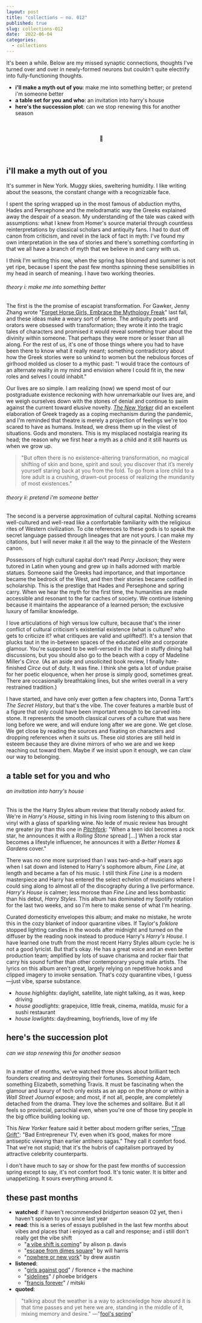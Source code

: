 ```yaml
---
layout: post
title: "collections — no. 012"
published: true
slug: collections-012
date:  2022-06-04
categories:
  - collections
---
```


It's been a while. Below are my missed synaptic connections, thoughts I've turned over and over in newly-formed neurons but couldn't quite electrify into fully-functioning thoughts. 

- **i'll make a myth out of you**: make me into something better; or pretend i'm someone better
- **a table set for you and who**: an invitation into harry's house
- **here's the succession plot**: can we stop renewing this for another season

<br />

<h4 style="text-align:center">💌</h4>

<!--more-->

<br/>

## i'll make a myth out of you

It's summer in New York. Muggy skies, sweltering humidity. I like writing about the seasons, the constant change with a recognizable face. 

I spent the spring wrapped up in the most famous of abduction myths, Hades and Persephone and the melodramatic way the Greeks explained away the despair of a season. My understanding of the tale was caked with assumptions: what I knew from Homer's source material through countless reinterpretations by classical scholars and antiquity fans. I had to dust off canon from criticism, and revel in the lack of fact in myth: I've found my own interpretation in the sea of stories and there's something comforting in that we all have a branch of myth that we believe in and carry with us. 

I think I'm writing this now, when the spring has bloomed and summer is not yet ripe, because I spent the past few months spinning these sensibilities in my head in search of meaning. I have two working theories.

###### theory i: make me into something better

The first is the the promise of escapist transformation. For Gawker, Jenny Zhang wrote "[Forget Horse Girls, Embrace the Mythology Freak](https://www.gawker.com/culture/mythology-legend-lore-kid-childhood-obsession-traditional-tales)" last fall, and these ideas make a weary sort of sense. The antiquity poets and orators were obsessed with transformation; they wrote it into the tragic tales of characters and promised it would reveal something truer about the divinity within someone. That perhaps they were more or lesser than all along. For the rest of us, it's one of those things where you had to have been there to know what it really meant; something contradictory about how the Greek stories were so unkind to women but the nebulous forces of girlhood molded us closer to a mythic past: "I would trace the contours of an alternate reality in my mind and envision where I could fit in, the new roles and selves I could inhabit."

Our lives are so simple. I am realizing (now) we spend most of our postgraduate existence reckoning with how unremarkable our lives are, and we weigh ourselves down with the stones of denial and continue to swim against the current toward elusive novelty. *[The New Yorker](https://www.newyorker.com/culture/culture-desk/can-greek-tragedy-get-us-through-the-pandemic)* did an excellent elaboration of Greek tragedy as a coping mechanism during the pandemic, and I'm reminded that theatre is merely a projection of feelings we're too scared to have as humans. Instead, we dress them up in the vilest of situations. Gods and monsters. This is my misplaced nostalgia rearing its head; the reason why we first hear a myth as a child and it still haunts us when we grow up. 

> "But often there is no existence-altering transformation, no magical shifting of skin and bone, spirit and soul; you discover that it’s merely yourself staring back at you from the fold. To go from a lore child to a lore adult is a crushing, drawn-out process of realizing the mundanity of most existences."

###### theory ii: pretend i'm someone better

The second is a perverse approximation of cultural capital. Nothing screams well-cultured and well-read like a comfortable familiarity with the religious rites of Western civilization. To cite references to these gods is to speak the secret language passed through lineages that are not yours. I can make my citations, but I will never make it all the way to the pinnacle of the Western canon.

Possessors of high cultural capital don't read *Percy Jackson*; they were tutored in Latin when young and grew up in halls adorned with marble statues. Someone said the Greeks had importance, and that importance became the bedrock of the West, and then their stories became codified in scholarship. This is the prestige that Hades and Persephone and spring carry. When we hear the myth for the first time, the humanities are made accessible and resonant to the far caches of society. We continue listening because it maintains the appearance of a learned person; the exclusive luxury of familiar knowledge.

I love articulations of high versus low culture, because that's the inner conflict of cultural criticism's existential existence (what is culture? who gets to criticize it? what critiques are valid and uplifted?). It's a tension that plucks taut in the in-between spaces of the educated elite and corporate glamour. You're supposed to be well-versed in *the* *Iliad* in stuffy dining hall discussions, but you should also go to the beach with a copy of Madeline Miller's *Circe.* (As an aside and unsolicited book review, I finally hate-finished *Circe* out of duty. It was fine. I think she gets a lot of undue praise for her poetic eloquence, when her prose is simply good, sometimes great. There are occasionally breathtaking lines, but she writes overall in a very restrained tradition.)

I have started, and have only ever gotten a few chapters into, Donna Tartt's *The Secret History*, but that's the vibe. The cover features a marble bust of a figure that only could have been important enough to be carved into stone. It represents the smooth classical curves of a culture that was here long before we were, and will endure long after we are gone. We get close. We get close by reading the sources and fixating on characters and dropping references when it suits us. These old stories are still held in esteem because they are divine mirrors of who we are and we keep reaching out toward them. Maybe if we insist upon it enough, we can claw our way to belonging. 





## a table set for you and who

###### an invitation into harry's house

This is the the Harry Styles album review that literally nobody asked for. We're in *Harry's House*, sitting in his living room listening to this album on vinyl with a glass of sparkling wine. No lede of music review has brought me greater joy than this one in *[Pitchfork](https://pitchfork.com/reviews/albums/harry-styles-harrys-house/)*: "When a teen idol becomes a rock star, he announces it with a *Rolling Stone* spread [...] When a rock star becomes a lifestyle influencer, he announces it with a *Better Homes & Gardens* cover." 

There was no one more surprised than I was two-and-a-half years ago when I sat down and listened to Harry's sophomore album, *Fine Line*, at length and became a fan of his music. I still think *Fine Line* is a modern masterpiece and Harry has entered the select echelon of musicians where I could sing along to almost all of the discography during a live performance. *Harry's House* is calmer; less morose than *Fine Line* and less bombastic than his debut, *Harry Styles*. This album has dominated my Spotify rotation for the last two weeks, and so I'm here to make sense of what I'm hearing.

Curated domesticity envelopes this album; and make no mistake, he wrote this in the cozy blanket of indoor quarantine vibes. If Taylor's *folklore* stopped lighting candles in the woods after midnight and turned on the diffuser by the reading nook instead to produce Harry's *Harry's House*. I have learned one truth from the most recent Harry Styles album cycle: he is not a good lyricist. But that's okay. He has a great voice and an even better production team; amplified by lots of suave charisma and rocker flair that carry his sound further than other contemporary young male artists. The lyrics on this album aren't great, largely relying on repetitive hooks and clipped imagery to invoke sensation. That's cozy quarantine vibes, I guess—just vibe, sparse substance.

- *house highlights*: daylight, satellite, late night talking, as it was, keep driving
- *house goodlights*: grapejuice, little freak, cinema, matilda, music for a sushi restaurant
- *house lowlights*: daydreaming, boyfriends, love of my life



## here's the succession plot

###### can we stop renewing this for another season

In a matter of months, we've watched three shows about brilliant tech founders creating and destroying their fortunes. Something Adam, something Elizabeth, something Travis. It must be fascinating when the glamour and luxury of tech only exists as an app on the phone or within a *Wall Street Journal* expose; and most, if not all, people, are completely detached from the drama. They love the schemes and solitaire. But it all feels so provincial, parochial even, when you're one of those tiny people in the big office building looking up.

This *New Yorker* feature said it better about modern grifter series, ["True Grift"](https://www.newyorker.com/magazine/2022/04/04/the-comforts-of-wecrashed-and-the-modern-grifter-series): "Bad Entrepreneur TV, even when it’s good, makes for more antiseptic viewing than earlier antihero sagas." They call it comfort food. That we're not stupid; that it's the hubris of capitalism portrayed by attractive celebrity counterparts. 

I don't have much to say or show for the past few months of succession spring except to say, it's not comfort food. It's tonic water. It is bitter and unappetizing. It sours everything around it.



## these past months

- **watched**: if haven't recommended *bridgerton* season 02 yet, then i haven't spoken to you since last year
- **read**: this is a series of essays published in the last few months about vibes and places that i enjoyed as a call and response; and i still don't really get the vibe shift
  - "[a vibe shift is coming](https://www.instapaper.com/read/1484056255)" by alison p. davis
  - "[escape from dimes square](https://www.instapaper.com/read/1509164155)" by will harris
  - "[nowhere or new york](https://dirt.substack.com/p/dirt-nowhere-or-new-york)" by drew austin
- **listened**:
  - "[girls against god](https://open.spotify.com/track/3je5eo6UE6S874LPJJdyEm?si=57b70ba9ad93476f)" / florence + the machine
  - "[sidelines](https://open.spotify.com/track/4SKvKJaqkRl1bUZWEqTYzl?si=7651e3bf28284ba3)" / phoebe bridgers
  - "[francis forever](https://open.spotify.com/track/5411TEB6tlzvuF5A4oyldr?si=a7a2c0f8ebe64a22)" / mitski
- **quoted**:

> "talking about the weather is a way to acknowledge how absurd it is that time passes and yet here we are, standing in the middle of it, mixing memory and desire."
> —"[fool's spring](https://griefbacon.substack.com/p/fools-spring)"
